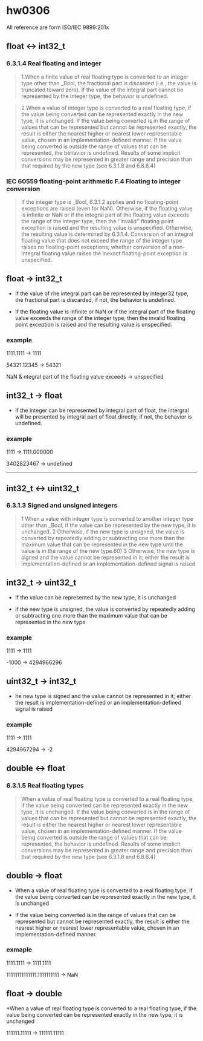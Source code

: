 # hw0306

All reference are form ISO/IEC 9899:201x

## float <-> int32_t

### 6.3.1.4 Real floating and integer

> 1.When a finite value of real floating type is converted to an integer type other than _Bool,
the fractional part is discarded (i.e., the value is truncated toward zero). If the value of
the integral part cannot be represented by the integer type, the behavior is undefined.

> 2.When a value of integer type is converted to a real floating type, if the value being
converted can be represented exactly in the new type, it is unchanged. If the value being
converted is in the range of values that can be represented but cannot be represented
exactly, the result is either the nearest higher or nearest lower representable value, chosen
in an implementation-defined manner. If the value being converted is outside the range of
values that can be represented, the behavior is undefined. Results of some implicit
conversions may be represented in greater range and precision than that required by the
new type (see 6.3.1.8 and 6.8.6.4)

### IEC 60559 floating-point arithmetic  F.4 Floating to integer conversion

> If the integer type is _Bool, 6.3.1.2 applies and no floating-point exceptions are raised
(even for NaN). Otherwise, if the floating value is infinite or NaN or if the integral part
of the floating value exceeds the range of the integer type, then the ‘‘invalid’’ floating point exception is raised and the resulting value is unspecified. Otherwise, the resulting
value is determined by 6.3.1.4. Conversion of an integral floating value that does not
exceed the range of the integer type raises no floating-point exceptions; whether
conversion of a non-integral floating value raises the inexact floating-point exception is unspecified.

## float -> int32_t
* If the value of rhe integral part can be represented by integer32 type, the fractional part is discarded, if not, the behavior is undefined.

* If the floating value is infinite or NaN or if the integral part of the floating value exceeds the range of the integer type, then the invalid floating point exception is raised and the resulting value is unspecified.

### example
1111.1111 -> 1111

54321.12345 -> 54321

NaN & ntegral part of the floating value exceeds -> unspecified

## int32_t -> float
* If the integer can be represented by integral part of float, the intergral will be presented by integral part of float directly, if not, the behavior is undefined.

### example
1111 -> 1111.000000

3402823467 -> undefined

---

## int32_t <-> uint32_t

### 6.3.1.3 Signed and unsigned integers

> 1 When a value with integer type is converted to another integer type other than _Bool, if
the value can be represented by the new type, it is unchanged.
> 2 Otherwise, if the new type is unsigned, the value is converted by repeatedly adding or
subtracting one more than the maximum value that can be represented in the new type
until the value is in the range of the new type.60)
> 3 Otherwise, the new type is signed and the value cannot be represented in it; either the
result is implementation-defined or an implementation-defined signal is raised

## int32_t -> uint32_t

* If the value can be represented by the new type, it is unchanged

* if the new type is unsigned, the value is converted by repeatedly adding or subtracting one more than the maximum value that can be represented in the new type

### example

1111 -> 1111

-1000 -> 4294966296

## uint32_t -> int32_t

* he new type is signed and the value cannot be represented in it; either the
result is implementation-defined or an implementation-defined signal is raised

### example

1111 -> 1111

4294967294 -> -2

## double <-> float

### 6.3.1.5 Real floating types
> When a value of real floating type is converted to a real floating type, if the value being
converted can be represented exactly in the new type, it is unchanged. If the value being
converted is in the range of values that can be represented but cannot be represented
exactly, the result is either the nearest higher or nearest lower representable value, chosen
in an implementation-defined manner. If the value being converted is outside the range of
values that can be represented, the behavior is undefined. Results of some implicit
conversions may be represented in greater range and precision than that required by the
new type (see 6.3.1.8 and 6.8.6.4)

## double -> float

* When a value of real floating type is converted to a real floating type, if the value being
converted can be represented exactly in the new type, it is unchanged

* If the value being converted is in the range of values that can be represented but cannot be represented
exactly, the result is either the nearest higher or nearest lower representable value, chosen
in an implementation-defined manner.

### exmaple

1111.1111 -> 1111.1111

11111111111111.1111111111 -> NaN

## float -> double

*When a value of real floating type is converted to a real floating type, if the value being
converted can be represented exactly in the new type, it is unchanged

111111.11111 -> 111111.11111
